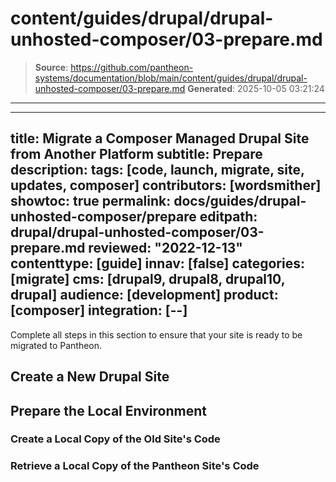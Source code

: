 # content/guides/drupal/drupal-unhosted-composer/03-prepare.md

> **Source**: https://github.com/pantheon-systems/documentation/blob/main/content/guides/drupal/drupal-unhosted-composer/03-prepare.md
> **Generated**: 2025-10-05 03:21:24

---

---
title: Migrate a Composer Managed Drupal Site from Another Platform
subtitle: Prepare
description: 
tags: [code, launch, migrate, site, updates, composer]
contributors: [wordsmither]
showtoc: true
permalink: docs/guides/drupal-unhosted-composer/prepare
editpath: drupal/drupal-unhosted-composer/03-prepare.md
reviewed: "2022-12-13"
contenttype: [guide]
innav: [false]
categories: [migrate]
cms: [drupal9, drupal8, drupal10, drupal]
audience: [development]
product: [composer]
integration: [--]
---

Complete all steps in this section to ensure that your site is ready to be migrated to Pantheon.

## Create a New Drupal Site

<Partial file="migrate/create-new-drupal-site.md" />

## Prepare the Local Environment

<Partial file="drupal/prepare-local-environment-no-clone.md" />

### Create a Local Copy of the Old Site's Code

<Partial file="migrate/drupal-create-local.md" />

### Retrieve a Local Copy of the Pantheon Site's Code

<Partial file="migrate/d8composer-d8composer-requirements.md" />
